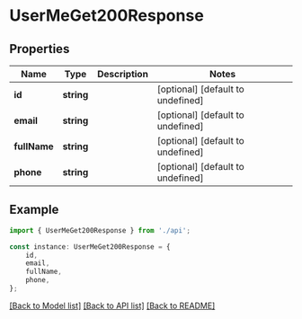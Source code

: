 # UserMeGet200Response


## Properties

Name | Type | Description | Notes
------------ | ------------- | ------------- | -------------
**id** | **string** |  | [optional] [default to undefined]
**email** | **string** |  | [optional] [default to undefined]
**fullName** | **string** |  | [optional] [default to undefined]
**phone** | **string** |  | [optional] [default to undefined]

## Example

```typescript
import { UserMeGet200Response } from './api';

const instance: UserMeGet200Response = {
    id,
    email,
    fullName,
    phone,
};
```

[[Back to Model list]](../README.md#documentation-for-models) [[Back to API list]](../README.md#documentation-for-api-endpoints) [[Back to README]](../README.md)
